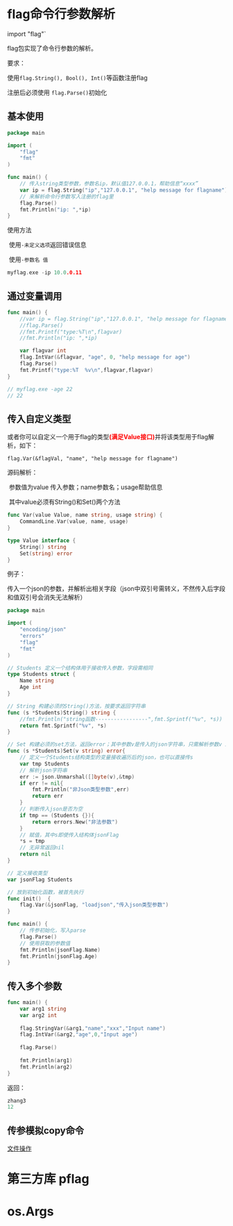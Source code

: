 # flag命令行参数解析

import "flag"`

flag包实现了命令行参数的解析。

要求：

使用`flag.String(), Bool(), Int()`等函数注册flag

注册后必须使用 `flag.Parse()`初始化

## 基本使用

```go
package main

import (
	"flag"
	"fmt"
)

func main() {
    // 传入string类型参数，参数名ip，默认值127.0.0.1，帮助信息“xxxx”
	var ip = flag.String("ip","127.0.0.1", "help message for flagname")
    // 来解析命令行参数写入注册的flag里
	flag.Parse()
	fmt.Println("ip: ",*ip)
}
```

使用方法

​		使用`-未定义选项`返回错误信息

​		使用`-参数名 值`

```go
myflag.exe -ip 10.0.0.11
```



## 通过变量调用

```go
func main() {
	//var ip = flag.String("ip","127.0.0.1", "help message for flagname")
	//flag.Parse()
	//fmt.Printf("type:%T\n",flagvar)
	//fmt.Println("ip: ",*ip)

	var flagvar int
	flag.IntVar(&flagvar, "age", 0, "help message for age")
	flag.Parse()
	fmt.Printf("type:%T  %v\n",flagvar,flagvar)
}

// myflag.exe -age 22
// 22
```



## 传入自定义类型

 或者你可以自定义一个用于flag的类型<font color=FF0000>**(满足Value接口)**</font>并将该类型用于flag解析，如下： 

```
flag.Var(&flagVal, "name", "help message for flagname")
```



源码解析：

​		参数值为value 传入参数；name参数名；usage帮助信息

​		其中value必须有String()和Set()两个方法

```go
func Var(value Value, name string, usage string) {
	CommandLine.Var(value, name, usage)
}

type Value interface {
	String() string
	Set(string) error
}
```



例子：

​		传入一个json的参数，并解析出相关字段（json中双引号需转义，不然传入后字段和值双引号会消失无法解析）

```go
package main

import (
	"encoding/json"
	"errors"
	"flag"
	"fmt"
)

// Students 定义一个结构体用于接收传入参数，字段需相同
type Students struct {
	Name string
	Age int
}

// String 构建必须的String()方法，按要求返回字符串
func (s *Students)String() string {
	//fmt.Println("string函数-----------------",fmt.Sprintf("%v", *s))
	return fmt.Sprintf("%v", *s)
}

// Set 构建必须的set方法，返回error；其中参数v是传入的json字符串，只需解析参数v 即可
func (s *Students)Set(v string) error{
    // 定义一个Students结构类型的变量接收遍历后的json，也可以直接传s
	var tmp Students
	// 解析json字符串
	err := json.Unmarshal([]byte(v),&tmp)
	if err != nil{
		fmt.Println("非Json类型参数",err)
		return err
	}
    // 判断传入json是否为空
	if tmp == (Students {}){
		return errors.New("非法参数")
	}
    // 赋值，其中s即使传入结构体jsonFlag
	*s = tmp
    // 无异常返回nil
	return nil
}

// 定义接收类型
var jsonFlag Students

// 放到初始化函数，被首先执行
func init()  {
	flag.Var(&jsonFlag, "loadjson","传入json类型参数")
}

func main() {
    // 传参初始化，写入parse
	flag.Parse()
    // 使用获取的参数值
	fmt.Println(jsonFlag.Name)
	fmt.Println(jsonFlag.Age)
}
```



## 传入多个参数



```go
func main() {
	var arg1 string
	var arg2 int
    
	flag.StringVar(&arg1,"name","xxx","Input name")
	flag.IntVar(&arg2,"age",0,"Input age")
    
	flag.Parse()
    
	fmt.Println(arg1)
	fmt.Println(arg2)
}
```

返回：

```go
zhang3
12
```



## 传参模拟copy命令

[文件操作]()



# 第三方库 pflag 



#  os.Args 







